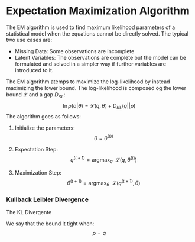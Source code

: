 # Expectation Maximization Algorithm

The EM algorithm is used to find maximum likelihood parameters of a statistical model when the equations cannot be directly solved. The typical two use cases are:

- Missing Data: Some observations are incomplete
- Latent Variables: The observations are complete but the model can be formulated and solved in a simpler way if further variables are introduced to it.

The EM algorithm atemps to maximize the log-likelihood by instead maximizing the lower bound. The log-likelihood is composed og the lower bound $\mathcal L$ and a gap $D_{KL}$:
$$
\ln p(o|\theta)= \mathcal L(q,\theta) + D_{KL}(q||p)
$$
The algorithm goes as follows:

1. Initialize the parameters:
   $$
   \theta = \theta^{(0)}
   $$
   

2. Expectation Step:
   $$
   q^{(t+1)} = \text{argmax}_{q} ~~\mathcal L(q,\theta^{(t)})
   $$
   

3. Maximization Step:
   $$
   \theta^{(t+1)} = \text{argmax}_\theta~~ \mathcal L(q^{(t+1)},\theta)
   $$

### Kullback Leibler Divergence

The KL Divergente

We say that the bound it tight when:
$$
p = q
$$
